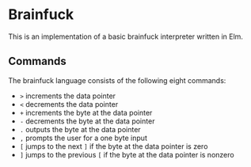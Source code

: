 # Brainfuck

This is an implementation of a basic brainfuck interpreter written in Elm.

## Commands

The brainfuck language consists of the following eight commands:

- `>` increments the data pointer
- `<` decrements the data pointer
- `+` increments the byte at the data pointer
- `-` decrements the byte at the data pointer
- `.` outputs the byte at the data pointer
- `,` prompts the user for a one byte input
- `[` jumps to the next `]` if the byte at the data pointer is zero
- `]` jumps to the previous `[` if the byte at the data pointer is nonzero
